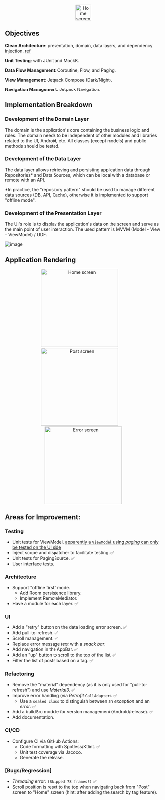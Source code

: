 <p align="center">
  <img src="https://github.com/selmanon/composeCleanArch/blob/master/screenshoots/ic_launcher.png" width="50" title="Home screen">
</p>

## Objectives

**Clean Architecture**: presentation, domain, data layers, and dependency injection. [ref](https://fernandocejas.com/2018/05/07/architecting-android-reloaded/)

**Unit Testing**: with JUnit and MockK.

**Data Flow Management**: Coroutine, Flow, and Paging.

**View Management**: Jetpack Compose (Dark/Night).

**Navigation Management**: Jetpack Navigation.

## Implementation Breakdown

### Development of the Domain Layer

The domain is the application's core containing the business logic and rules. The domain needs to be independent of other modules and libraries related to the UI, Android, etc. All classes (except models) and public methods should be tested.

### Development of the Data Layer

The data layer allows retrieving and persisting application data through Repositories* and Data Sources, which can be local with a database or remote with an API.

*In practice, the "repository pattern" should be used to manage different data sources (DB, API, Cache), otherwise it is implemented to support "offline mode".

### Development of the Presentation Layer

The UI's role is to display the application's data on the screen and serve as the main point of user interaction. The used pattern is MVVM (Model - View - ViewModel) / UDF.

![image](https://github.com/selmanon/composeCleanArch/assets/2206036/6d5d69e3-8a1b-4ff0-ac7d-ccd5e1df9fad)

## Application Rendering

<p align="center">
  <img src="https://github.com/selmanon/composeCleanArch/blob/master/screenshoots/home.png" width="250" title="Home screen">
  &nbsp; &nbsp; &nbsp; 
  <img src="https://github.com/selmanon/composeCleanArch/blob/master/screenshoots/post_screen.png" width="250" alt="Post screen">
  &nbsp; &nbsp; &nbsp; 
  <img src="https://github.com/selmanon/composeCleanArch/blob/master/screenshoots/error.png" width="250" alt="Error screen">
</p>

## Areas for Improvement:

### Testing

- Unit tests for ViewModel. [apparently a `ViewModel` using _paging_ can only be tested on the UI side](https://developer.android.com/topic/libraries/architecture/paging/test)
- Inject scope and dispatcher to facilitate testing. ✅
- Unit tests for PagingSource. ✅
- User interface tests.

### Architecture

- Support "offline first" mode.
   -  Add Room persistence library.
   -  Implement RemoteMediator.
- Have a module for each layer. ✅

### UI

- Add a "retry" button on the data loading error screen. ✅
- Add pull-to-refresh. ✅
- Scroll management. ✅
- Replace error message _text_ with a _snack bar_.
- Add navigation in the AppBar. ✅
- Add an "up" button to scroll to the top of the list. ✅
- Filter the list of posts based on a tag. ✅

### Refactoring

- Remove the "material" dependency (as it is only used for "pull-to-refresh") and use _Material3_. ✅
- Improve error handling (via _Retrofit_ `CallAdapter`). ✅
    - Use a `sealed class` to distinguish between an _exception_ and an _error_. ✅
- Add a buildSrc module for version management (Android/release). ✅
- Add documentation.

### CI/CD

- Configure CI via GitHub Actions:
   - Code formatting with Spotless/Ktlint. ✅
   - Unit test coverage via Jacoco.
   - Generate the release.

### [Bugs/Regression]

- _Threading_ error: <code>(Skipped 78 frames!)</code> ✅
- Scroll position is reset to the top when navigating back from "Post" screen to "Home" screen (hint: after adding the search by tag feature).
